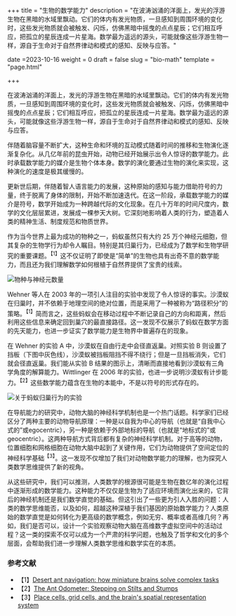 +++
title = "生物的数学能力"
description = "在波涛汹涌的洋面上，发光的浮游生物在黑暗的水域里飘动。它们的体内有发光物质，一旦感知到周围环境的变化时，这些发光物质就会被触发、闪烁，仿佛黑暗中摇曳的点点星辰；它们相互呼应，把孤立的星辰连成一片星海。数学最为遥远的源头，可能就像这些浮游生物一样，源自于生命对于自然界律动和模式的感知、反映与应答。"

date =2023-10-16
weight = 0
draft = false
slug = "bio-math"
template = "page.html"

+++

在波涛汹涌的洋面上，发光的浮游生物在黑暗的水域里飘动。它们的体内有发光物质，一旦感知到周围环境的变化时，这些发光物质就会被触发、闪烁，仿佛黑暗中摇曳的点点星辰；它们相互呼应，把孤立的星辰连成一片星海。数学最为遥远的源头，可能就像这些浮游生物一样，源自于生命对于自然界律动和模式的感知、反映与应答。

伴随着脑容量不断扩大，这种生命和环境的互动模式随着时间的推移和生物演化逐渐复杂化。从几亿年前的昆虫开始，动物已经开始展示出令人惊讶的数学能力。此时承载数学能力的媒介是生物个体本身。数学的演化要通过生物的演化来实现，这种演化的速度是极其缓慢的。

更新世后期，伴随着智人语言能力的发展，这种原始的感知与能力借助符号的力量，终于脱离了身体的限制，开始不断加速迭代。在这一阶段，承载数学能力的媒介是符号，数学开始成为一种跨越代际的文化现象。在几十万年的时间尺度内，数学的文化层层累进，发展成一棵参天大树。它深刻地影响着人类的行为，塑造着人类的精神生活、制度规范和物质世界。

作为当今世界上最为成功的物种之一，蚂蚁虽然只有大约 25 万个神经元细胞，但其复杂的生物学行为却令人瞩目。特别是其归巢行为，已经成为了数学和生物学研究的重要课题。<sup>【1】</sup>这不仅证明了即使是“简单”的生物也具有出奇不意的数学能力，而且还为我们理解数学如何根植于自然界提供了宝贵的线索。

![物种与神经元数量](../species-neuron.png)

Wehner 等人在 2003 年的一项引人注目的实验中发现了令人惊讶的事实。沙漠蚁在归巢时，并不依赖于地理空间的绝对位置，而是采用了一种被称为“路径积分”的策略。<sup>【1】</sup>简而言之，这些蚂蚁会在移动过程中不断记录自己的方向和距离，然后利用这些信息来确定回到巢穴的最直接路径。这一发现不仅展示了蚂蚁在数学方面的先天能力，也进一步证实了数学能力是生物界中普遍存在的现象。

在 Wehner 的实验 A 中，沙漠蚁在自由行走中会径直返巢。对照实验 B 则设置了挡板（下图中灰色线），沙漠蚁被挡板阻挡不得不绕行；但是一旦挡板消失，它们就会径直返巢。我们能从实验 B 结果的图示上，清晰而直接地看到沙漠蚁有三角学角度的解算能力。Wittlinger 在 2006 年的实验，也进一步说明沙漠蚁有计步能力。<sup>【2】</sup>这些数学能力蕴含在生物的本能中，不是以符号的形式存在的。

![关于蚂蚁归巢行为的实验](../ant-navi.png)

在导航能力的研究中，动物大脑的神经科学机制也是一个热门话题。科学家们已经区分了两种主要的动物导航原理：一种是以自我为中心的导航（也就是“自我中心式的”或egocentric），另一种是依赖于外部地标的导航（也就是“地标式的”或geocentric）。这两种导航方式背后都有复杂的神经科学机制。对于高等的动物，位置细胞和网格细胞在动物大脑中起到了关键作用，它们为动物提供了空间定位的神经科学基础<sup>【3】</sup>。这一发现不仅增加了我们对动物数学能力的理解，也为探究人类数学思维提供了新的视角。

从这些研究中，我们可以推测，人类数学的根源很可能是生物在数亿年的演化过程中逐渐形成的数学能力。这种能力不仅仅是生物为了适应环境而演化出来的，它背后的神经机制还是我们数学直觉的基础。但这引出了一些更为引人入胜的问题：人类的数学思维能否，以及如何，超越这种深植于我们基因的原始数学能力？人类原始的数学直觉是如何转化为更高级的数学概念，例如无穷、概率或者高维几何？再如，我们是否可以，设计一个实验观察动物大脑在高维数字虚拟空间中的活动过程？这一类的探索不仅可以成为一个严肃的科学问题，也触及了哲学和文化的多个层面，会帮助我们进一步理解人类数学思维和数学实在的本质。

### 参考文献

* 【1】[Desert ant navigation: how miniature brains solve complex tasks](https://api.semanticscholar.org/CorpusID:4571290)
* 【2】[The Ant Odometer: Stepping on Stilts and Stumps](https://api.semanticscholar.org/CorpusID:15162376)
* 【3】[Place cells, grid cells, and the brain's spatial representation system](https://api.semanticscholar.org/CorpusID:16036900)
